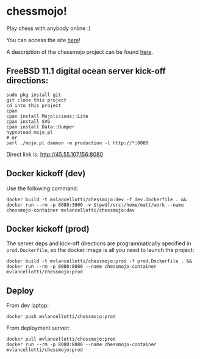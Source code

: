 # chessmojo!
Play chess with anybody online :)

You can access the site [here](http://learnnation.org/chess.html)!

A description of the chessmojo project can be found [here](http://matthewlancellotti.com/chessmojo/).


## FreeBSD 11.1 digital ocean server kick-off directions:

	sudo pkg install git
	git clone this project
	cd into this project
	cpan
	cpan install Mojolicious::Lite
	cpan install SVG
	cpan install Data::Dumper
	hypnotoad mojo.pl
	# or
	perl ./mojo.pl daemon -m production -l http://*:8080

Direct link is: http://45.55.107.156:8080


## Docker kickoff (dev)

Use the following command:

	docker build -t mvlancellotti/chessmojo:dev -f dev.Dockerfile . && docker run --rm -p 8080:3000 -v $(pwd)/src:/home/matt/work --name chessmojo-container mvlancellotti/chessmojo:dev


## Docker kickoff (prod)

The server deps and kick-off directions are programmatically specified in `prod.Dockerfile`, so the docker image is all you need to launch the project:

	docker build -t mvlancellotti/chessmojo:prod -f prod.Dockerfile . && docker run --rm -p 8080:8080 --name chessmojo-container mvlancellotti/chessmojo:prod


## Deploy

From dev laptop:

	docker push mvlancellotti/chessmojo:prod

From deployment server:

	docker pull mvlancellotti/chessmojo:prod
	docker run --rm -p 8080:8080 --name chessmojo-container mvlancellotti/chessmojo:prod




